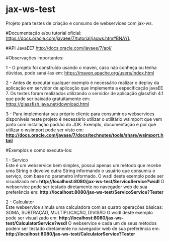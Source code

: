# jax-ws-test
Projeto para testes de criação e consumo de webservices com jax-ws.

#Documentação e/ou tutorial oficial:
https://docs.oracle.com/javaee/7/tutorial/jaxws.htm#BNAYL

#API JavaEE7
http://docs.oracle.com/javaee/7/api/

#Observações importantes:

1 - O projeto foi construído usando o maven, caso não conheça ou tenha dúvidas, pode saná-las em:
https://maven.apache.org/users/index.html

2 - Antes de executar qualquer exemplo é necessário realizar o deploy da aplicação em servidor de aplicação que implemente a especificação javaEE 7.
Os testes foram realizados utilizando o servidor de aplicação glassfish 4.1 que pode ser baixado gratuitamente em:
https://glassfish.java.net/download.html

3 - Para implementar seu próprio cliente para consumir os webservices disponíveis neste projeto é necessário utilizar o utilitário wsimport que vem junto com instalação padrão do JDK.
Exemplo, documentação e por quê utilizar o wsimport pode ser visto em: <b>http://docs.oracle.com/javase/7/docs/technotes/tools/share/wsimport.html</b>



#Exemplos e como executa-los:

1 - Servico
<br />
Este é um webservice bem simples, possui apenas um método que recebe uma String e devolve outra String informando o usuário que consumiu o serviço, com base no parametro informado.
O wsdl deste exemplo pode ser visualizado em: <b>http://localhost:8080/jax-ws-test/ServicoService?wsdl</b>
O webservice pode ser testado diretamente no navegador web de sua preferência em: <b>http://localhost:8080/jax-ws-test/ServicoService?Tester</b>


2 - Calculator
<br />
Este webservice simula uma calculadora com as quatro operações básicas: SOMA, SUBTRAÇÃO, MULTIPLICAÇÃO, DIVISÃO 
O wsdl deste exemplo pode ser visualizado em: <b>http://localhost:8080/jax-ws-test/CalculatorService?wsdl</b>
O webservice e cada um de seus métodos podem ser testado diretamente no navegador web de sua preferência em: <b>http://localhost:8080/jax-ws-test/CalculatorService?Tester</b>